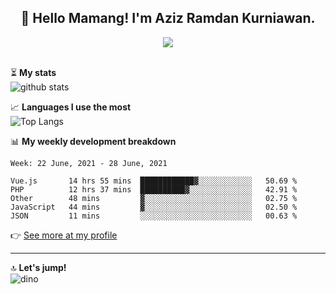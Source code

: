 <h2 align="center">👋 Hello Mamang! I'm Aziz Ramdan Kurniawan.</h2>  
<p align="center">
  <img src="https://komarev.com/ghpvc/?username=azizramdan"> <br><br>
</p>
    
⏳ **My stats**  
![github stats](https://github-readme-stats.vercel.app/api?username=azizramdan&show_icons=true&count_private=true&title_color=000&hide_border=true&hide_title=true)  

📈 **Languages I use the most**  
![Top Langs](https://github-readme-stats.vercel.app/api/top-langs/?username=azizramdan&layout=compact&langs_count=6&hide=tsql&hide_border=true&hide_title=true&exclude_repo=Futsal-Go,Futsal-Go-Admin,Sistem-Informasi-Sensus-Harian-Rawat-Inap)  

📊 **My weekly development breakdown**
<!--START_SECTION:waka-->
```text
Week: 22 June, 2021 - 28 June, 2021

Vue.js       14 hrs 55 mins  ████████████▓░░░░░░░░░░░░   50.69 % 
PHP          12 hrs 37 mins  ██████████▓░░░░░░░░░░░░░░   42.91 % 
Other        48 mins         ▓░░░░░░░░░░░░░░░░░░░░░░░░   02.75 % 
JavaScript   44 mins         ▓░░░░░░░░░░░░░░░░░░░░░░░░   02.50 % 
JSON         11 mins         ░░░░░░░░░░░░░░░░░░░░░░░░░   00.63 % 
```
<!--END_SECTION:waka-->
👉 [See more at my profile](https://wakatime.com/@azizramdan)
***
🔝 **Let's jump!**  
![dino](https://raw.githubusercontent.com/azizramdan/azizramdan/master/dino.gif)  
